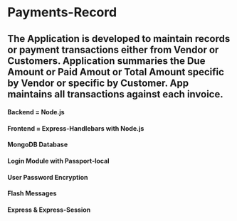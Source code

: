# Payments-Record
## The Application is developed to maintain records or payment transactions either from Vendor or Customers. Application summaries the Due Amount or Paid Amout or Total Amount specific by Vendor or specific by Customer. App maintains all transactions against each invoice.

#### Backend = Node.js
#### Frontend = Express-Handlebars with Node.js

#### MongoDB Database
#### Login Module with Passport-local
#### User Password Encryption
#### Flash Messages 
#### Express & Express-Session
#### 


